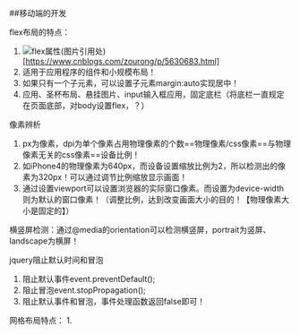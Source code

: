 ##移动端的开发

flex布局的特点：
1. ![flex属性](/src/rec/flex.png)(图片引用处)[https://www.cnblogs.com/zourong/p/5630683.html]
2. 适用于应用程序的组件和小规模布局！
3. 如果只有一个子元素，可以设置子元素margin:auto实现居中！
4. 应用、圣杯布局、悬挂图片、input输入框应用，固定底栏（将底栏一直规定在页面底部，对body设置flex，？）

像素辨析
1. px为像素，dpi为单个像素占用物理像素的个数==物理像素/css像素==与物理像素无关的css像素==设备比例！
2. 如iPhone4的物理像素为640px，而设备设置缩放比例为2，所以检测出的像素为320px！可以通过调节比例缩放显示画面！
3. 通过设置viewport可以设置浏览器的实际窗口像素。而设置为device-width则为默认的窗口像素！（调整比例，达到改变画面大小的目的！【物理像素大小是固定的】）

横竖屏检测：通过@media的orientation可以检测横竖屏，portrait为竖屏、landscape为横屏！

jquery阻止默认时间和冒泡
1. 阻止默认事件event.preventDefault();
2. 阻止冒泡event.stopPropagation();
3. 阻止默认事件和冒泡，事件处理函数返回false即可！

网格布局特点：
1. 